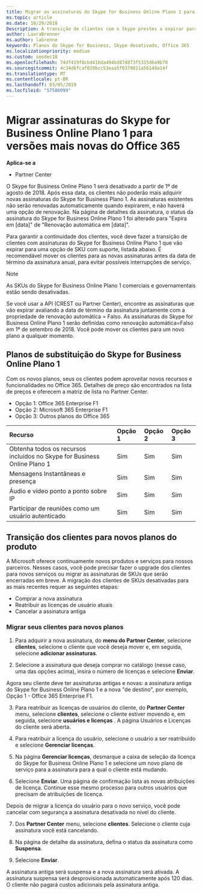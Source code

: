 ```yaml
---
title: Migrar as assinaturas do Skype for Business Online Plano 1 para versões mais recentes do Office 365 | Partner Center
ms.topic: article
ms.date: 10/29/2018
Description: A transição de clientes com o Skype prestes a expirar para assinaturas de negócios Online plano 1 para uma opção de SKU com suporte. É recomendável mover os clientes para novas assinaturas antes da data de término da assinatura anual.
author: LauraBrenner
ms.author: labrenne
keywords: Planos do Skype for Business, Skype desativado, Office 365
ms.localizationpriority: medium
ms.custom: seodec18
ms.openlocfilehash: 74df419f8cbd416da494bd87d873f5315d6a9b70
ms.sourcegitcommit: 4c34d6fcaf020bcc53eaa5f0379011a56149a14f
ms.translationtype: MT
ms.contentlocale: pt-BR
ms.lasthandoff: 03/05/2019
ms.locfileid: "57586099"
---
```

# <a name="migrate-skype-for-business-online-plan-1-subscriptions-to-newer-office-365-versions"></a>Migrar assinaturas do Skype for Business Online Plano 1 para versões mais novas do Office 365

**Aplica-se a**

- Partner Center

O Skype for Business Online Plano 1 será desativado a partir de 1º de agosto de 2018. Após essa data, os clientes não poderão mais adquirir novas assinaturas do Skype for Business Plano 1. As assinaturas existentes não serão renovadas automaticamente quando expirarem, e não haverá uma opção de renovação. Na página de detalhes da assinatura, o status da assinatura do Skype for Business Online Plano 1 foi alterado para "Expira em [data]" de "Renovação automática em [data]".  

Para garantir a continuidade dos clientes, você deve fazer a transição de clientes com assinaturas do Skype for Business Online Plano 1 que vão expirar para uma opção de SKU com suporte, listada abaixo. É recomendável mover os clientes para as novas assinaturas antes da data de término da assinatura anual, para evitar possíveis interrupções de serviço. 

>[!NOTE]
>As SKUs do Skype for Business Online Plano 1 comerciais e governamentais estão sendo desativadas.

Se você usar a API (CREST ou Partner Center), encontre as assinaturas que vão expirar avaliando a data de término da assinatura juntamente com a propriedade de renovação automática = Falso. As assinaturas do Skype for Business Online Plano 1 serão definidas como renovação automática=Falso em 1º de setembro de 2018. Você pode mover os clientes para um novo plano a qualquer momento. 

## <a name="skype-for-business-online-plan-1-replacement-plans"></a>Planos de substituição do Skype for Business Online Plano 1

Com os novos planos, seus os clientes podem aproveitar novos recursos e funcionalidades no Office 365. Detalhes de preço são encontrados na lista de preços e oferecem a matriz de lista no Partner Center. 

- Opção 1: Office 365 Enterprise F1
- Opção 2: Microsoft 365 Enterprise F1
- Opção 3: Outros planos do Office 365

|**Recurso**    |**Opção 1**   |**Opção 2**   |**Opção 3**   |
|:-----------------|:-----------------|:-------------|:------------|
|Obtenha todos os recursos incluídos no Skype for Business Online Plano 1|Sim   |Sim   |Sim   |
|Mensagens Instantâneas e presença |Sim   |Sim   |Sim   |
|Áudio e vídeo ponto a ponto sobre IP|Sim   |Sim   |Sim   
|Participar de reuniões como um usuário autenticado| Sim   |Sim   |Sim   |

## <a name="transition-customers-to-new-product-plans"></a>Transição dos clientes para novos planos do produto

A Microsoft oferece continuamente novos produtos e serviços para nossos parceiros. Nesses casos, você pode precisar fazer o upgrade dos clientes para novos serviços ou migrar as assinaturas de SKUs que serão encerradas em breve. A migração dos clientes de SKUs desativadas para as mais recentes requer as seguintes etapas:

- Comprar a nova assinatura
- Reatribuir as licenças de usuário atuais
- Cancelar a assinatura antiga

### <a name="migrate-your-customers-to-new-plans"></a>Migrar seus clientes para novos planos

1. Para adquirir a nova assinatura, do **menu do Partner Center**, selecione **clientes**, selecione o cliente que você deseja mover e, em seguida, selecione **adicionar assinaturas**.

2. Selecione a assinatura que deseja comprar no catálogo (nesse caso, uma das opções acima), insira o número de licenças e selecione **Enviar**. 

Agora seu cliente deve ter assinaturas antigas e novas: a assinatura antiga do Skype for Business Online Plano 1 e a nova "de destino", por exemplo, Opção 1 - Office 365 Enterprise F1.

3. Para reatribuir as licenças de usuários do cliente, do **Partner Center** menu, selecione **clientes**, selecione o cliente estiver movendo e, em seguida, selecione **usuários e licenças** . A página Usuários e Licenças do cliente será aberta.

4. Para reatribuir a licença do usuário, selecione o usuário a ser reatribuído e selecione **Gerenciar licenças**.

5. Na página **Gerenciar licenças**, desmarque a caixa de seleção da licença do Skype for Business Online Plano 1 e selecione um novo plano de serviço para a assinatura para a qual o cliente está mudando.

6. Selecione **Enviar**. Uma página de confirmação lista as novas atribuições de licença. Continue esse mesmo processo para outros usuários que precisam de atribuições de licença.

Depois de migrar a licença do usuário para o novo serviço, você pode cancelar com segurança a assinatura desativada no nível do cliente.

7. Dos **Partner Center** menu, selecione **clientes**. Selecione o cliente cuja assinatura você está cancelando.

8. Na página de detalhe da assinatura, defina o status da assinatura como **Suspensa**.

9. Selecione **Enviar**.

A assinatura antiga será suspensa e a nova assinatura será ativada. A assinatura suspensa será desprovisionada automaticamente após 120 dias. O cliente não pagará custos adicionais pela assinatura antiga.

